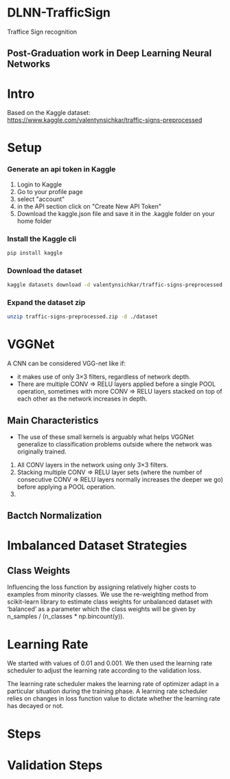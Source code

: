 # DLNN-TrafficSign

Traffice Sign recognition

## Post-Graduation work in Deep Learning Neural Networks

# Intro

Based on the Kaggle dataset: <https://www.kaggle.com/valentynsichkar/traffic-signs-preprocessed>

# Setup

### Generate an api token in Kaggle

1. Login to Kaggle
2. Go to your profile page
3. select "account"
4. in the API section click on "Create New API Token"
5. Download the kaggle.json file and save it in the .kaggle folder on your home folder

### Install the Kaggle cli

```bash
pip install kaggle
```

### Download the dataset

```bash
kaggle datasets download -d valentynsichkar/traffic-signs-preprocessed
```

### Expand the dataset zip
```bash
unzip traffic-signs-preprocessed.zip -d ./dataset
```
# VGGNet

A CNN can be considered VGG-net like if:
- it makes use of only 3×3 filters, regardless of network depth.
- There are multiple CONV => RELU layers applied before a single POOL operation, sometimes with more CONV => RELU layers stacked on top of each other as the network increases in depth.

## Main Characteristics

- The use of these small kernels is arguably what helps VGGNet generalize to classification problems outside where the network was originally trained.

1. All CONV layers in the network using only 3×3 filters.
2. Stacking multiple CONV => RELU layer sets (where the number of consecutive CONV => RELU layers normally increases the deeper we go) before applying a POOL operation.
3. 

## Bactch Normalization



# Imbalanced Dataset Strategies

## Class Weights

Influencing the loss function by assigning relatively higher costs to examples from minority classes. We use the re-weighting method from scikit-learn library to estimate class weights for unbalanced dataset with ‘balanced’ as a parameter which the class weights will be given by n_samples / (n_classes * np.bincount(y)).

# Learning Rate

We started with values of 0.01 and 0.001. We then used the learning rate scheduler to adjust the learning rate according to the validation loss.

The learning rate scheduler makes the learning rate of optimizer adapt in a particular situation during the training phase. A learning rate scheduler relies on changes in loss function value to dictate whether the learning rate has decayed or not.

# Steps

# Validation Steps